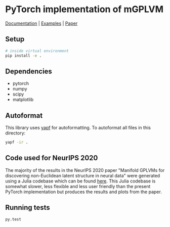 # PyTorch implementation of mGPLVM
[Documentation](https://tachukao.github.io/mgplvm-pytorch) | [Examples](examples) | [Paper](https://papers.nips.cc/paper/2020/file/fedc604da8b0f9af74b6cfc0fab2163c-Paper.pdf)


## Setup

```sh
# inside virtual environment
pip install -e .
```

## Dependencies

- pytorch
- numpy
- scipy
- matplotlib

## Autoformat

This library uses [yapf](https://github.com/google/yapf) for autoformatting.
To autoformat all files in this directory:

```sh
yapf -ir .
```

## Code used for NeurIPS 2020

The majority of the results in the NeurIPS 2020 paper "Manifold GPLVMs for discovering non-Euclidean latent structure in neural data" were generated using a Julia codebase which can be found [here](https://github.com/KrisJensen/mGPLVM).
This Julia codebase is somewhat slower, less flexible and less user friendly than the present PyTorch implementation but produces the results and plots from the paper.


## Running tests
```sh
py.test
```